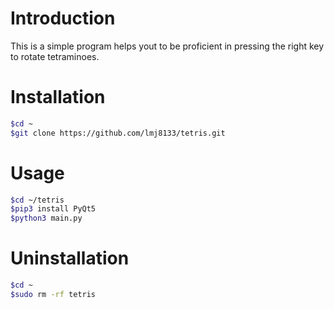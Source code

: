 # Introduction
This is a simple program helps yout to be proficient in pressing the right key to rotate tetraminoes.

# Installation
```sh
$cd ~
$git clone https://github.com/lmj8133/tetris.git
```
# Usage
```sh
$cd ~/tetris
$pip3 install PyQt5
$python3 main.py
```
# Uninstallation
```sh
$cd ~
$sudo rm -rf tetris
```
